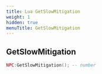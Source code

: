 ```yaml
---
title: Lua GetSlowMitigation
weight: 1
hidden: true
menuTitle: GetSlowMitigation
---
```

## GetSlowMitigation
```lua
NPC:GetSlowMitigation(); -- number
```